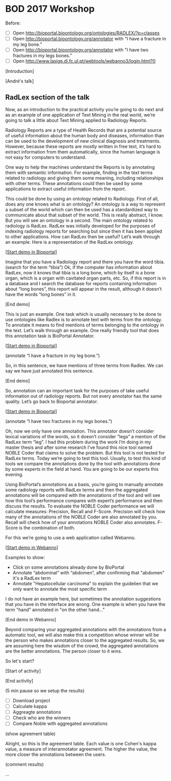 # BOD 2017 Workshop

Before: 

- [ ] Open http://bioportal.bioontology.org/ontologies/RADLEX/?p=classes
- [ ] Open http://bioportal.bioontology.org/annotator with "I have a fracture in my leg bone.”
- [ ] Open http://bioportal.bioontology.org/annotator with "I have two fractures in my legs bones.”
- [ ] Open http://www.lasige.di.fc.ul.pt/webtools/webanno3/login.html?0

[Introduction]

[André's talk]

## RadLex section of the talk  

Now, as an introduction to the practical activity you’re going to do next and as an example of one application of Text Mining in the real world, we’re going to talk a little about Text Mining applied to Radiology Reports.

Radiology Reports are a type of Health Records that are a potential source of useful information about the human body and diseases, information than can be used to the development of new clinical diagnosis and treatments. However, because these reports are mostly written in free text, it’s hard to extract information from them automatically, since the human language is not easy for computers to understand. 

One way to help the machines understand the Reports is by annotating them with semantic information. For example, finding in the text terms related to radiology and giving them some meaning, including relationships with other terms. These annotations could then be used by some applications to extract useful information from the report. 

This could be done by using an ontology related to Radiology. First of all, does any one knows what is an ontology? An ontology is a way to represent a subset of the world which can then be used has a standardized way to communicate about that subset of the world. This is really abstract, I know. But you will see an ontology in a second. The main ontology related to radiology is RadLex. RadLex was initially developed for the purposes of indexing radiology reports for searching but since then it has been applied to other applications. How can RadLex then be useful? Let’s walk through an example. Here is a representation of the RadLex ontology.

[[Start demo in Bioportal](http://bioportal.bioontology.org/ontologies/RADLEX/?p=classes)]

Imagine that you have a Radiology report and there you have the word tibia. (search for the term “tibia”) Ok, if the computer has information about RadLex, now it knows that tibia is a long bone, which by itself is a bone organ, which is a organ with cavitated organ parts, etc. So, if this report is in a database and I search the database for reports containing information about “long bones”, this report will appear in the result, although it doesn’t have the words “long bones” in it. 

[End demo]

This is just an example. One task which is usually necessary to be done to use ontologies like Radlex is to annotate text with terms from the ontology. To annotate it means to find mentions of terms belonging to the ontology in the text. Let’s walk through an example. One really friendly tool that does this annotation task is BioPortal Annotator.

[[Start demo in Bioportal](http://bioportal.bioontology.org/annotator)]

(annotate “I have a fracture in my leg bone.”) 

So, in this sentence, we have mentions of three terms from Radlex. We can say we have just annotated this sentence. 

[End demo]

So, annotation can an important task for the purposes of take useful information out of radiology reports. But not every annotator has the same quality. Let’s go back to Bioportal annotator. 

[[Start demo in Bioportal](http://bioportal.bioontology.org/annotator)]

(annotate “I have two fractures in my legs bones.”)

Oh, now we only have one annotation. This annotator doesn’t consider lexical variations of the words, so it doesn’t consider “legs” a mention of the RadLex term “leg”. I had this problem during the work I’m doing in my master thesis and after some research I’ve found this nice tool named NOBLE Coder that claims to solve the problem. But this tool is not tested for RadLex terms. Today we’re going to test this tool. Usually, to test this kind of tools we compare the annotations done by the tool with annotations done by some experts in the field at hand. You are going to be our experts this evening. 

Using BioPortal’s annotations as a basis, you’re going to manually annotate some radiology reports with RadLex terms and then the aggregated annotations will be compared with the annotations of the tool and will see how this tool’s performance compares with expert’s performance and then discuss the results. To evaluate the NOBLE Coder performance we will calculate measures: Precision, Recall and F-Score. Precision will check how many of the annotations of the NOBLE Coder are also annotated by you. Recall will check how of your annotations NOBLE Coder also annotates. F-Score is the combination of both. 

For this we’re going to use a web application called Webanno. 

[[Start demo in Webanno](http://www.lasige.di.fc.ul.pt/webtools/webanno/welcome.html)]

Examples to show:
- Click on some annotations already done by BioPortal
- Annotate “abdominal” with “abdomen”, after confirming that "abdomen" it's a RadLex term
- Annotate "Hepatocellular carcinoma" to explain the guidelien that we only want to annotate the most specific term

I do not have an example here, but sometimes the annotation suggestions that you have in the interface are wrong. One example is when you have the term "hand" annotated in "on the other hand..."

[End demo in Webanno]

Beyond comparing your aggregated annotations with the annotations from a automatic tool, we will also make this a competition whose winner will be the person who makes annotations closer to the aggregated results. So, we are assuming here the wisdom of the crowd, the aggregated annotations are the better annotations. The person closer to it wins. 

So let's start?

[Start of activity]

[End activity]

(5 min pause so we setup the results) 

- [ ] Download project
- [ ] Calculate kappa
- [ ] Aggreagte annotations
- [ ] Check who are the winners
- [ ] Compare Noble with aggregated annotations

(show agreement table)

Alright, so this is the agreement table. Each value is one Cohen's kappa value, a measure of interannotator agreement. The higher the value, the more closer the annotations between the users. 

(comment results) 

...
